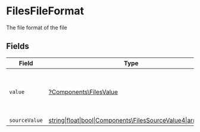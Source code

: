 # FilesFileFormat

The file format of the file


## Fields

| Field                                                                                                    | Type                                                                                                     | Required                                                                                                 | Description                                                                                              | Example                                                                                                  |
| -------------------------------------------------------------------------------------------------------- | -------------------------------------------------------------------------------------------------------- | -------------------------------------------------------------------------------------------------------- | -------------------------------------------------------------------------------------------------------- | -------------------------------------------------------------------------------------------------------- |
| `value`                                                                                                  | [?Components\FilesValue](../../Models/Components/FilesValue.md)                                          | :heavy_minus_sign:                                                                                       | The file format of the file, expressed as a file extension                                               | pdf                                                                                                      |
| `sourceValue`                                                                                            | [string\|float\|bool\|Components\FilesSourceValue4\|array\|null](../../Models/Components/FilesSourceValue.md) | :heavy_minus_sign:                                                                                       | N/A                                                                                                      | application/pdf                                                                                          |